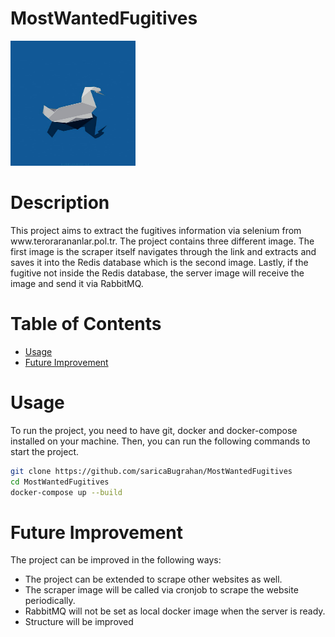 # MostWantedFugitives


<img src="src/main/resources/readMEImage.jpg" width="200px" height="200px">

# Description
<p>
This project aims to extract the fugitives information via selenium from 
<a>www.terorarananlar.pol.tr</a>. The project contains three different image. The first image is the scraper itself 
navigates through the link and extracts and saves it into the Redis database which is the second image. Lastly,
if the fugitive not inside the Redis database, the server image will receive the image and send it via RabbitMQ.
</p>

# Table of Contents

- [Usage](#usage)
- [Future Improvement](#future-improvement)

# Usage
To run the project, you need to have git, docker and docker-compose installed on your machine. 
Then, you can run the following commands to start the project.

```bash
git clone https://github.com/saricaBugrahan/MostWantedFugitives
cd MostWantedFugitives
docker-compose up --build
```


# Future Improvement

The project can be improved in the following ways:
 - The project can be extended to scrape other websites as well.
 - The scraper image will be called via cronjob to scrape the website periodically.
 - RabbitMQ will not be set as local docker image when the server is ready.
 - Structure will be improved
